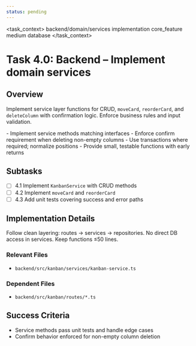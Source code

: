 ```yaml
---
status: pending
---
```


<task_context>
<domain>backend/domain/services</domain>
<type>implementation</type>
<scope>core_feature</scope>
<complexity>medium</complexity>
<dependencies>database</dependencies>
</task_context>

# Task 4.0: Backend – Implement domain services

## Overview

Implement service layer functions for CRUD, `moveCard`, `reorderCard`, and `deleteColumn` with confirmation logic. Enforce business rules and input validation.

<requirements>
- Implement service methods matching interfaces
- Enforce confirm requirement when deleting non-empty columns
- Use transactions where required; normalize positions
- Provide small, testable functions with early returns
</requirements>

## Subtasks

- [ ] 4.1 Implement `KanbanService` with CRUD methods
- [ ] 4.2 Implement `moveCard` and `reorderCard`
- [ ] 4.3 Add unit tests covering success and error paths

## Implementation Details

Follow clean layering: routes → services → repositories. No direct DB access in services. Keep functions ≤50 lines.

### Relevant Files

- `backend/src/kanban/services/kanban-service.ts`

### Dependent Files

- `backend/src/kanban/routes/*.ts`

## Success Criteria

- Service methods pass unit tests and handle edge cases
- Confirm behavior enforced for non-empty column deletion


